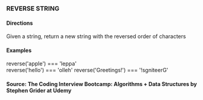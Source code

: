 ### REVERSE STRING

#### Directions
 Given a string, return a new string with the reversed order of characters


#### Examples
  reverse('apple') === 'leppa'   
  reverse('hello') === 'olleh'
  reverse('Greetings!') === '!sgniteerG' 

#### Source: The Coding Interview Bootcamp: Algorithms + Data Structures by Stephen Grider at Udemy 